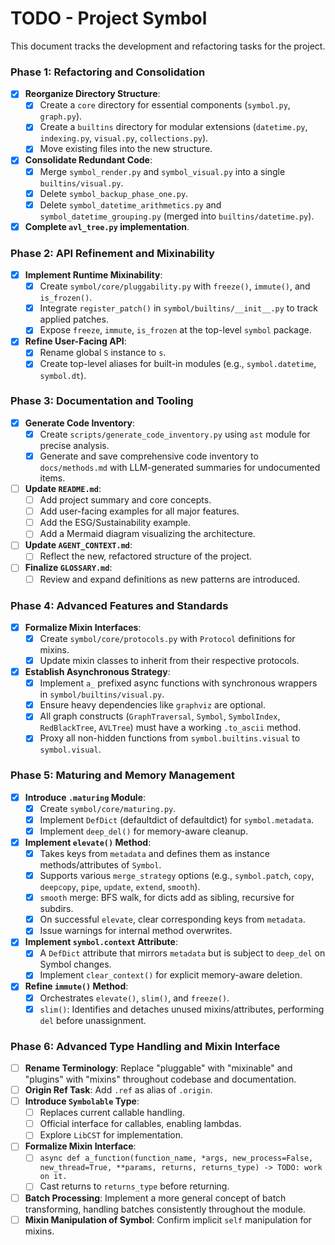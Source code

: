 # TODO - Project Symbol

This document tracks the development and refactoring tasks for the project.

### Phase 1: Refactoring and Consolidation

-   [x] **Reorganize Directory Structure**:
    -   [x] Create a `core` directory for essential components (`symbol.py`, `graph.py`).
    -   [x] Create a `builtins` directory for modular extensions (`datetime.py`, `indexing.py`, `visual.py`, `collections.py`).
    -   [x] Move existing files into the new structure.
-   [x] **Consolidate Redundant Code**:
    -   [x] Merge `symbol_render.py` and `symbol_visual.py` into a single `builtins/visual.py`.
    -   [x] Delete `symbol_backup_phase_one.py`.
    -   [x] Delete `symbol_datetime_arithmetics.py` and `symbol_datetime_grouping.py` (merged into `builtins/datetime.py`).
-   [x] **Complete `avl_tree.py` implementation**.

### Phase 2: API Refinement and Mixinability

-   [x] **Implement Runtime Mixinability**:
    -   [x] Create `symbol/core/pluggability.py` with `freeze()`, `immute()`, and `is_frozen()`.
    -   [x] Integrate `register_patch()` in `symbol/builtins/__init__.py` to track applied patches.
    -   [x] Expose `freeze`, `immute`, `is_frozen` at the top-level `symbol` package.
-   [x] **Refine User-Facing API**:
    -   [x] Rename global `S` instance to `s`.
    -   [x] Create top-level aliases for built-in modules (e.g., `symbol.datetime`, `symbol.dt`).

### Phase 3: Documentation and Tooling

-   [x] **Generate Code Inventory**:
    -   [x] Create `scripts/generate_code_inventory.py` using `ast` module for precise analysis.
    -   [x] Generate and save comprehensive code inventory to `docs/methods.md` with LLM-generated summaries for undocumented items.
-   [ ] **Update `README.md`**:
    -   [ ] Add project summary and core concepts.
    -   [ ] Add user-facing examples for all major features.
    -   [ ] Add the ESG/Sustainability example.
    -   [ ] Add a Mermaid diagram visualizing the architecture.
-   [ ] **Update `AGENT_CONTEXT.md`**:
    -   [ ] Reflect the new, refactored structure of the project.
-   [ ] **Finalize `GLOSSARY.md`**:
    -   [ ] Review and expand definitions as new patterns are introduced.

### Phase 4: Advanced Features and Standards

-   [x] **Formalize Mixin Interfaces**:
    -   [x] Create `symbol/core/protocols.py` with `Protocol` definitions for mixins.
    -   [x] Update mixin classes to inherit from their respective protocols.
-   [x] **Establish Asynchronous Strategy**:
    -   [x] Implement `a_` prefixed async functions with synchronous wrappers in `symbol/builtins/visual.py`.
    -   [x] Ensure heavy dependencies like `graphviz` are optional.
    -   [x] All graph constructs (`GraphTraversal`, `Symbol`, `SymbolIndex`, `RedBlackTree`, `AVLTree`) must have a working `.to_ascii` method.
    -   [x] Proxy all non-hidden functions from `symbol.builtins.visual` to `symbol.visual`.

### Phase 5: Maturing and Memory Management

-   [x] **Introduce `.maturing` Module**:
    -   [x] Create `symbol/core/maturing.py`.
    -   [x] Implement `DefDict` (defaultdict of defaultdict) for `symbol.metadata`.
    -   [x] Implement `deep_del()` for memory-aware cleanup.
-   [x] **Implement `elevate()` Method**:
    -   [x] Takes keys from `metadata` and defines them as instance methods/attributes of `Symbol`.
    -   [x] Supports various `merge_strategy` options (e.g., `symbol.patch`, `copy`, `deepcopy`, `pipe`, `update`, `extend`, `smooth`).
    -   [x] `smooth` merge: BFS walk, for dicts add as sibling, recursive for subdirs.
    -   [x] On successful `elevate`, clear corresponding keys from `metadata`.
    -   [x] Issue warnings for internal method overwrites.
-   [x] **Implement `symbol.context` Attribute**:
    -   [x] A `DefDict` attribute that mirrors `metadata` but is subject to `deep_del` on Symbol changes.
    -   [x] Implement `clear_context()` for explicit memory-aware deletion.
-   [x] **Refine `immute()` Method**:
    -   [x] Orchestrates `elevate()`, `slim()`, and `freeze()`.
    -   [x] `slim()`: Identifies and detaches unused mixins/attributes, performing `del` before unassignment.

### Phase 6: Advanced Type Handling and Mixin Interface

-   [ ] **Rename Terminology**: Replace "pluggable" with "mixinable" and "plugins" with "mixins" throughout codebase and documentation.
-   [ ] **Origin Ref Task**: Add `.ref` as alias of `.origin`.
-   [ ] **Introduce `Symbolable` Type**:
    -   [ ] Replaces current callable handling.
    -   [ ] Official interface for callables, enabling lambdas.
    -   [ ] Explore `LibCST` for implementation.
-   [ ] **Formalize Mixin Interface**:
    -   [ ] `async def a_function(function_name, *args, new_process=False, new_thread=True, **params, returns, returns_type) -> TODO: work on it.`
    -   [ ] Cast returns to `returns_type` before returning.
-   [ ] **Batch Processing**: Implement a more general concept of batch transforming, handling batches consistently throughout the module.
-   [ ] **Mixin Manipulation of Symbol**: Confirm implicit `self` manipulation for mixins.

